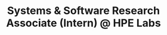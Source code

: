 ---
layout: page
title: Systems & Software Research Associate (Intern) @ HPE Labs
description: |
 Systems Architecture & Management Lab, May 2021 -- Aug. 2021
 Manager and Mentor:: Dr. Dejan Milojicic and Dr. Sai Rahul Chalamalasetti
 · Investigated opportunities to accelerate operators from Intel DAOS distributed storage systems.
 · Findings accepted by proceedings of internal conference HPE TechCon 2022.
 · Pending U.S. patent.
importance: 2
category: intern
---